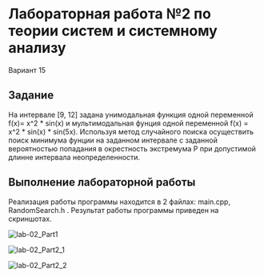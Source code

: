 # Лабораторная работа №2 по теории систем и системному анализу

Вариант 15

## Задание

На интервале [9, 12] задана унимодальная функция одной переменной f(x)= x^2 * sin(x) и мультимодальная фунция одной переменной f(x) = x^2 * sin(x) * sin(5x).
Используя метод случайного поиска осуществить поиск минимума фунции на заданном интервале с заданной вероятностью попадания в окрестность экстремума P при 
допустимой длинне интервала неопределенности.

## Выполнение лабораторной работы

Реализация работы программы находится в 2 файлах: main.cpp, RandomSearch.h .
Результат работы программы приведен на скриншотах.

![lab-02_Part1](https://github.com/HvarZ/tsisa_lab02/blob/master/screenshot/screen1.png)

![lab-02_Part2_1](https://github.com/HvarZ/tsisa_lab02/blob/master/screenshot/screen2.png)

![lab-02_Part2_2](https://github.com/HvarZ/tsisa_lab02/blob/master/screenshot/screen3.png)
